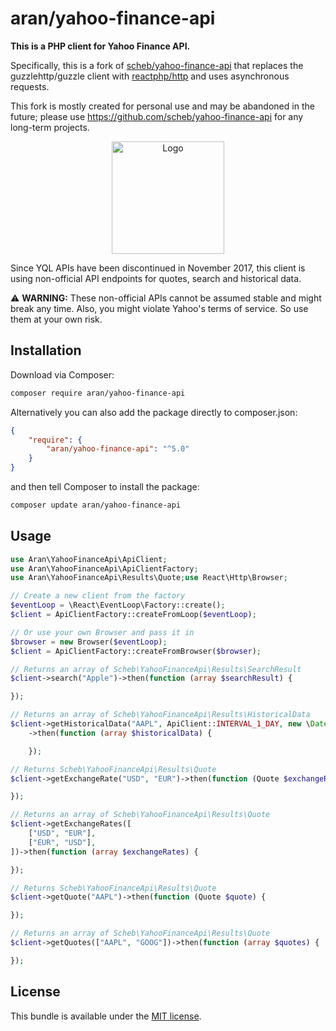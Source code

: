 aran/yahoo-finance-api
=======================

**This is a PHP client for Yahoo Finance API.**

Specifically, this is a fork of [scheb/yahoo-finance-api](https://github.com/scheb/yahoo-finance-api)
that replaces the guzzlehttp/guzzle client with [reactphp/http](https://github.com/reactphp/http)
and uses asynchronous requests.

This fork is mostly created for personal use and may be abandoned in the future;
please use https://github.com/scheb/yahoo-finance-api for any long-term projects.

<p align="center"><img alt="Logo" src="doc/logo.svg" width="180" /></p>

Since YQL APIs have been discontinued in November 2017, this client is using non-official API endpoints for quotes, search and historical data.

⚠️ **WARNING:** These non-official APIs cannot be assumed stable and might break any time. Also, you might violate Yahoo's terms of service. So use them at your own risk.

## Installation

Download via Composer:

```bash
composer require aran/yahoo-finance-api
```

Alternatively you can also add the package directly to composer.json:

```json
{
    "require": {
        "aran/yahoo-finance-api": "^5.0"
    }
}
```

and then tell Composer to install the package:

```bash
composer update aran/yahoo-finance-api
```

## Usage

```php
use Aran\YahooFinanceApi\ApiClient;
use Aran\YahooFinanceApi\ApiClientFactory;
use Aran\YahooFinanceApi\Results\Quote;use React\Http\Browser;

// Create a new client from the factory
$eventLoop = \React\EventLoop\Factory::create();
$client = ApiClientFactory::createFromLoop($eventLoop);

// Or use your own Browser and pass it in
$browser = new Browser($eventLoop);
$client = ApiClientFactory::createFromBrowser($browser);

// Returns an array of Scheb\YahooFinanceApi\Results\SearchResult
$client->search("Apple")->then(function (array $searchResult) {

});

// Returns an array of Scheb\YahooFinanceApi\Results\HistoricalData
$client->getHistoricalData("AAPL", ApiClient::INTERVAL_1_DAY, new \DateTime("-14 days"), new \DateTime("today"))
    ->then(function (array $historicalData) {

    });

// Returns Scheb\YahooFinanceApi\Results\Quote
$client->getExchangeRate("USD", "EUR")->then(function (Quote $exchangeRate) {

});

// Returns an array of Scheb\YahooFinanceApi\Results\Quote
$client->getExchangeRates([
    ["USD", "EUR"],
    ["EUR", "USD"],
])->then(function (array $exchangeRates) {

});

// Returns Scheb\YahooFinanceApi\Results\Quote
$client->getQuote("AAPL")->then(function (Quote $quote) {

});

// Returns an array of Scheb\YahooFinanceApi\Results\Quote
$client->getQuotes(["AAPL", "GOOG"])->then(function (array $quotes) {

});
```

License
-------
This bundle is available under the [MIT license](LICENSE).
